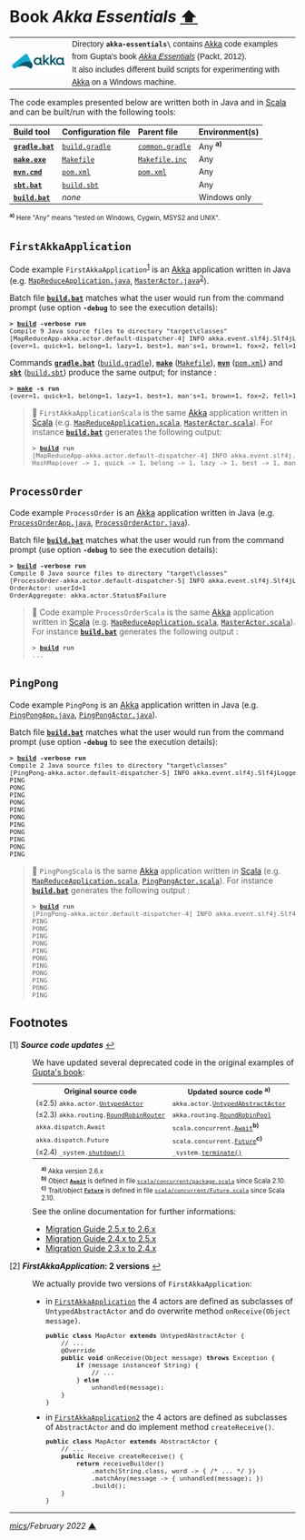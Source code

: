 # <span id="top">Book <i>Akka Essentials</i></span> <span style="size:30%;"><a href="../README.md">⬆</a></span>

<table style="font-family:Helvetica,Arial;font-size:14px;line-height:1.6;">
  <tr>
  <td style="border:0;padding:0 10px 0 0;min-width:100px;"><a href="https://akka.io/"><img style="border:0;" src="../docs/images/akka.svg" width="100" alt="Akka project"/></a></td>
  <td style="border:0;padding:0;vertical-align:text-top;">Directory <strong><code>akka-essentials\</code></strong> contains <a href="https://akka.io/" alt="Akka">Akka</a> code examples from Gupta's book <a href="https://www.packtpub.com/product/akka-essentials/9781849518284"><i>Akka Essentials</i></a> (Packt, 2012).<br/>It also includes different build scripts for experimenting with <a href="https://akka.io/" alt="Akka">Akka</a> on a Windows machine.
  </td>
  </tr>
</table>

The code examples presented below are written both in Java and in [Scala] and can be built/run with the following tools:

| Build&nbsp;tool | Configuration file | Parent&nbsp;file | Environment(s) |
|:----------------|:-------------------|:----------------|:---------------|
| [**`gradle.bat`**][gradle_cli] | [`build.gradle`](./Chapter02/FirstAkkaApplication/build.gradle) | [`common.gradle`](./common.gradle) | Any <sup><b>a)</b></sup> |
| [**`make.exe`**][make_cli] | [`Makefile`](./Chapter02/FirstAkkaApplication/Makefile) | [`Makefile.inc`](./Makefile.inc) | Any |
| [**`mvn.cmd`**][apache_maven_cli] | [`pom.xml`](./Chapter02/FirstAkkaApplication/pom.xml) | [`pom.xml`](./pom.xml) | Any |
| [**`sbt.bat`**][sbt_cli] | [`build.sbt`](./Chapter02/FirstAkkaApplication/build.sbt) | &nbsp;        | Any |
| [**`build.bat`**](./Chapter02/FirstAkkaApplication/build.bat) | *none*             |  &nbsp;        | Windows only |
<div style="font-size:80%;">
<sup><b>a)</b></sup> Here "Any" means "tested on Windows, Cygwin, MSYS2 and UNIX".
</div>

## <span id="first_scala">`FirstAkkaApplication`</span>

Code example `FirstAkkaApplication`<sup id="anchor_01">[1](#footnote_01)</sup> is an [Akka] application written in Java (e.g. [`MapReduceApplication.java`](./Chapter02/FirstAkkaApplication/src/main/java/akka/first/app/mapreduce/MapReduceApplication.java), [`MasterActor.java`](./Chapter02/FirstAkkaApplication/src/main/java/akka/first/app/mapreduce/actors/MasterActor.java)<sup id="anchor_02">[2](#footnote_02)</sup>).

Batch file [**`build.bat`**](./Chapter02/FirstAkkaApplication/build.bat) matches what the user would run from the command prompt (use option **`-debug`** to see the execution details):

<pre style="font-size:80%;">
<b>&gt; <a href="./Chapter02/FirstAkkaApplication/build.bat">build</a> -verbose run</b>
Compile 9 Java source files to directory "target\classes"
[MapReduceApp-akka.actor.default-dispatcher-4] INFO akka.event.slf4j.Slf4jLogger - Slf4jLogger started
{over=1, quick=1, belong=1, lazy=1, best=1, man's=1, brown=1, fox=2, fell=1, tried=1, same=1, friend=1, family=1, dog=4, jump=1}
</pre>

Commands [**`gradle.bat`**][gradle_cli] ([`build.gradle`](./Chapter02/FirstAkkaApplication/build.gradle)), [**`make`**][make_cli] ([`Makefile`](./Chapter02/FirstAkkaApplication/Makefile)), [**`mvn`**][apache_maven_cli] ([`pom.xml`](./Chapter02/FirstAkkaApplication/pom.xml)) and [**`sbt`**][sbt_cli] ([`build.sbt`](./Chapter02/FirstAkkaApplication/build.sbt)) produce the same output; for instance :

<pre style="font-size:80%;">
<b>&gt; <a href="https://www.gnu.org/software/make/manual/html_node/Running.html">make</a> -s run</b>
{over=1, quick=1, belong=1, lazy=1, best=1, man's=1, brown=1, fox=2, fell=1, tried=1, same=1, friend=1, family=1, dog=4, jump=1}
</pre>

> **:mag_right:** `FirstAkkaApplicationScala` is the same [Akka] application written in [Scala] (e.g. [`MapReduceApplication.scala`](./Chapter02/FirstAkkaApplicationScala/src/main/scala/akka/first/app/mapreduce/MapReduceApplication.scala), [`MasterActor.scala`](./Chapter02/FirstAkkaApplicationScala/src/main/scala/akka/first/app/mapreduce/actors/MasterActor.scala)). For instance [**`build.bat`**](./Chapter02/FirstAkkaApplicationScala/build.bat) generates the following output:
> &nbsp;
> <pre style="font-size:80%;">
> <b>&gt; <a href="./Chapter02/FirstAkkaAppicationScala/build.bat">build</a> run</b>
> [MapReduceApp-akka.actor.default-dispatcher-4] INFO akka.event.slf4j.Slf4jLogger - Slf4jLogger started
> HashMap(over -> 1, quick -> 1, belong -> 1, lazy -> 1, best -> 1, man's -> 1, brown -> 1, fox -> 2, fell -> 1, tried -> 1, same -> 1, friend -> 1, family -> 1, dog -> 4, jump -> 1)
> </pre>

## <span id="process_order">`ProcessOrder`</span>

Code example `ProcessOrder` is an [Akka] application written in Java (e.g. [`ProcessOrderApp.java`](./Chapter03/ProcessOrder/src/main/java/ProcessOrderApp.java), [`ProcessOrderActor.java`](./Chapter03/ProcessOrder/src/main/java/actors/ProcessOrderActor.java)).

Batch file [**`build.bat`**](./Chapter03/ProcessOrder/build.bat) matches what the user would run from the command prompt (use option **`-debug`** to see the execution details):

<pre style="font-size:80%;">
<b>&gt; <a href="./Chapter03/ProcessOrder/build.bat">build</a> -verbose run</b>
Compile 8 Java source files to directory "target\classes"
[ProcessOrder-akka.actor.default-dispatcher-5] INFO akka.event.slf4j.Slf4jLogger - Slf4jLogger started
OrderActor: userId=1
OrderAggregate: akka.actor.Status$Failure
</pre>

> **:mag_right:** Code example `ProcessOrderScala` is the same [Akka] application written in [Scala] (e.g. [`MapReduceApplication.scala`](./Chapter03/ProcessOrderScala/src/main/scala/akka/first/app/mapreduce/MapReduceApplication.scala), [`MasterActor.scala`](./Chapter03/ProcessOrderScala/src/main/scala/akka/first/app/mapreduce/actors/MasterActor.scala)). For instance [**`build.bat`**](./Chapter03/ProcessOrderScala/build.bat) generates the following output :
> &nbsp;
> <pre style="font-size:80%;">
> <b>&gt; <a href="./Chapter03/ProcessOrderScala/build.bat">build</a> run</b>
> ...
> </pre>

## <span id="ping_pong">`PingPong`</span>

Code example `PingPong` is an [Akka] application written in Java (e.g. [`PingPongApp.java`](./Chapter03/PingPong/src/main/java/PingPongApp.java), [`PingPongActor.java`](./Chapter03/PingPong/src/main/java/PingPongActor.java)).

Batch file [**`build.bat`**](./Chapter03/PingPong/build.bat) matches what the user would run from the command prompt (use option **`-debug`** to see the execution details):

<pre style="font-size:80%;">
<b>&gt; <a href="./Chapter03/PingPong/build.bat">build</a> -verbose run</b>
Compile 2 Java source files to directory "target\classes"
[PingPong-akka.actor.default-dispatcher-5] INFO akka.event.slf4j.Slf4jLogger - Slf4jLogger started
PING
PONG
PING
PONG
PING
PONG
PING
PONG
PING
PONG
PING
</pre>

> **:mag_right:** `PingPongScala` is the same [Akka] application written in [Scala] (e.g. [`MapReduceApplication.scala`](./Chapter03/PingPongScala/src/main/scala/PingPongApp.scala), [`PingPongActor.scala`](./Chapter03/PingPongScala/src/main/scala//MasterActor.scala)). For instance [**`build.bat`**](./Chapter03/PingPongScala/build.bat) generates the following output :
> &nbsp;
> <pre style="font-size:80%;">
> <b>&gt; <a href="./Chapter03/PingPongScala/build.bat">build</a> run</b>
> [PingPong-akka.actor.default-dispatcher-4] INFO akka.event.slf4j.Slf4jLogger - Slf4jLogger started
> PING
> PONG
> PING
> PONG
> PING
> PONG
> PING
> PONG
> PING
> PONG
> PING
> </pre>

## <span id="footnotes">Footnotes</span>

<span id="footnote_01">[1]</span> ***Source code updates*** [↩](#anchor_01)

<dl><dd>
We have updated several deprecated code in the original examples of <a href="https://www.packtpub.com/product/akka-essentials/9781849518284">Gupta's book</a>:
</dd>
<dd>
<table style="font-size:90%;">
<tr>
<th>Original source code</th>
<th>Updated source code <sup><b>a)</b></sup></th>
</tr>
<tr>
<td>(&le;2.5) <code>akka.actor.<a href="https://doc.akka.io/japi/akka/2.5/akka/actor/UntypedActor.html">UntypedActor</a></code></td>
<td><code>akka.actor.<a href="https://doc.akka.io/japi/akka/current/akka/actor/UntypedAbstractActor.html">UntypedAbstractActor</a></code></td>
</tr>
<tr style="padding:0;">
<td>(&le;2.3) <code>akka.routing.<a href="https://doc.akka.io/japi/akka/2.3/akka/routing/RoundRobinRouter.html">RoundRobinRouter</a></code></td>
<td><code>akka.routing.<a href="https://doc.akka.io/japi/akka/current/akka/routing/RoundRobinPool.html">RoundRobinPool</a></code></td>
</tr>
<tr style="padding:0;">
<td><code>akka.dispatch.Await</code></td>
<td><code>scala.concurrent.<a href="https://www.scala-lang.org/api/current/scala/concurrent/Await$.html">Await</a></code><sup><b>b)</b></sup></td>
</tr>
<tr style="padding:0;">
<td><code>akka.dispatch.Future</code></td>
<td><code>scala.concurrent.<a href="https://www.scala-lang.org/api/current/scala/concurrent/Future.html">Future</a></code><sup><b>c)</b></sup></td>
</tr>
<tr style="padding:0;">
<td>(&le;2.4) <code>_system.<a href="https://doc.akka.io/docs/akka/2.4/project/migration-guide-2.3.x-2.4.x.html#Actor_system_shutdown">shutdown()</a></code></td>
<td><code>_system.<a href="https://doc.akka.io/api/akka/current/akka/actor/ActorSystem.html#terminate():scala.concurrent.Future[akka.actor.Terminated]">terminate()</a></code></td>
</tr>
</table>
<div style="margin:0 0 8px 16px;font-size:80%;">
<sup><b>a)</b></sup> Akka version 2.6.x<br/>
<sup><b>b)</b></sup> Object <a href="https://www.scala-lang.org/api/current/scala/concurrent/Await$.html"><code><b>Await</b></code></a> is defined in file <a href="https://github.com/scala/scala/blob/89e57bc7ad4a1809864b637617456736fd7b8101/src/library/scala/concurrent/package.scala#L65"><code>scala/concurrent/package.scala</code></a> since Scala 2.10.
<br/>
<sup><b>c)</b></sup> Trait/object <a href="https://www.scala-lang.org/api/current/scala/concurrent/Future.html"><code><b>Future</b></code></a> is defined in file <a href="https://github.com/scala/scala/blob/89e57bc7ad4a1809864b637617456736fd7b8101/src/library/scala/concurrent/Future.scala#L93"><code>scala/concurrent/Future.scala</code></a> since Scala 2.10.
</div>
See the online documentation for further informations: 
<ul>
<li><a href="https://doc.akka.io/docs/akka/current/project/migration-guide-2.5.x-2.6.x.html">Migration Guide 2.5.x to 2.6.x</a></li>
<li><a href="https://doc.akka.io/docs/akka/2.5.32/project/migration-guide-2.4.x-2.5.x.html">Migration Guide 2.4.x to 2.5.x</a></li>
<li><a href="https://doc.akka.io/docs/akka/2.4/project/migration-guide-2.3.x-2.4.x.html">Migration Guide 2.3.x to 2.4.x</a></li>
</ul>
</dd></dl>

<span id="footnote_02">[2]</span> ***FirstAkkaApplication*: 2 versions** [↩](#anchor_02)

<dl><dd>
We actually provide two versions of <code>FirstAkkaApplication</code>:
</dd>
<dd>
<ul>
<li>in <a href="./Chapter02/FirstAkkaApplication/"><code>FirstAkkaApplication</code></a> the 4 actors are defined as subclasses of <code>UntypedAbstractActor</code> and do overwrite method <code>onReceive(Object message)</code>.
<pre style="font-size:80%;">
<b>public class</b> MapActor <b>extends</b> UntypedAbstractActor {
    // ...
    @Override
    <b>public void</b> onReceive(Object message) <b>throws</b> Exception {
        <b>if</b> (message instanceof String) {
            // ...
        } <b>else</b>
            unhandled(message);
    }
}
</pre>
</li>
<li>in <a href="./Chapter02/FirstAkkaApplication2/"><code>FirstAkkaApplication2</code></a> the 4 actors are defined as subclasses of <code>AbstractActor</code> and do implement method <code>createReceive()</code>.
<pre style="font-size:80%;">
<b>public class</b> MapActor <b>extends</b> AbstractActor {
    // ...
    <b>public</b> Receive createReceive() {
        <b>return</b> receiveBuilder()
            .match(String.class, word -> { /* ... */ })
            .matchAny(message -> { unhandled(message); })
            .build();
    }
}
</pre>
</li>
</ul>
</dd>
</dd></dl>

***

*[mics](https://lampwww.epfl.ch/~michelou/)/February 2022* [**&#9650;**](#top)
<span id="bottom">&nbsp;</span>

<!-- link refs -->

[akka]: https://akka.io/
[apache_maven_cli]: https://maven.apache.org/ref/current/maven-embedder/cli.html
[book_gupta]: https://www.packtpub.com/product/akka-essentials/9781849518284
[gradle_cli]: https://docs.gradle.org/current/userguide/command_line_interface.html
[sbt_cli]: https://www.scala-sbt.org/1.x/docs/Command-Line-Reference.html
[make_cli]: https://ftp.gnu.org/old-gnu/Manuals/make-3.79.1/html_node/make_86.html
[scala]: https://www.scala-lang.org/
